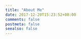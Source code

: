 ```yaml
---
title: "About Me"
date: 2017-12-20T15:23:52+08:00
comments: false
postmeta: false
seealso: false
---
```




